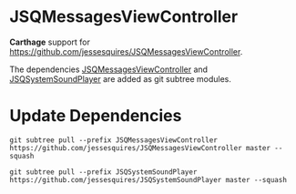 # JSQMessagesViewController
**Carthage** support for https://github.com/jessesquires/JSQMessagesViewController.

The dependencies [JSQMessagesViewController](https://github.com/jessesquires/JSQMessagesViewController) and [JSQSystemSoundPlayer](https://github.com/jessesquires/JSQSystemSoundPlayer) are added as git subtree modules.

# Update Dependencies

```
git subtree pull --prefix JSQMessagesViewController https://github.com/jessesquires/JSQMessagesViewController master --squash

git subtree pull --prefix JSQSystemSoundPlayer https://github.com/jessesquires/JSQSystemSoundPlayer master --squash
```
